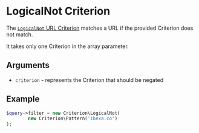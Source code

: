 # LogicalNot Criterion

The [`LogicalNot` URL Criterion](https://github.com/ezsystems/ezplatform-kernel/blob/v1.0.0/eZ/Publish/API/Repository/Values/URL/Query/Criterion/LogicalNot.php)
matches a URL if the provided Criterion does not match.

It takes only one Criterion in the array parameter.

## Arguments

- `criterion` - represents the Criterion that should be negated

## Example

``` php
$query->filter = new Criterion\LogicalNot(
        new Criterion\Pattern('ibexa.co')
);
```
